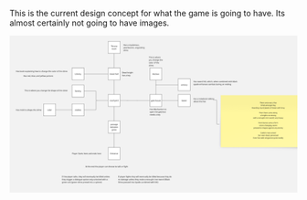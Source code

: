 This is the current design concept for what the game is going to have. Its almost certainly not going to have images.

![alt text](image.png)